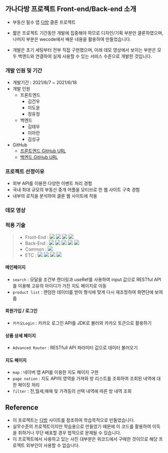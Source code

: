## 가나다방 프로젝트 Front-end/Back-end 소개

- 부동산 필수 앱 [다방](https://www.dabangapp.com/) 클론 프로젝트

- 짧은 프로젝트 기간동안 개발에 집중해야 하므로 디자인/기획 부분만 클론하였으며, 나머지 부분은 wecode에서 배운 내용을 활용하여 만들었습니다.

- 개발은 초기 세팅부터 전부 직접 구현했으며, 아래 데모 영상에서 보이는 부분은 모두 백앤드와 연결하여 실제 사용할 수 있는 서비스 수준으로 개발한 것입니다.

### 개발 인원 및 기간

- 개발기간 : 2021/6/7 ~ 2021/6/18
- 개발 인원
  - 프론트엔드
    - 김건우
    - 이도윤
    - 정유정
  - 백엔드
    - 김태우
    - 이아란
    - 김성규
- GitHub
  - [프론트엔드 GitHub URL](https://github.com/wecode-bootcamp-korea/21-2nd-GanadaBang-frontend)
  - [백엔드 GitHub URL](https://github.com/wecode-bootcamp-korea/21-2nd-GanadaBang-backend)

### 프로젝트 선정이유
- 외부 API를 이용한 다양한 이벤트 처리 경험
- 국내 최대 규모의 부동산 중개 어플을 모티브로 한 웹 사이트 구축 경험
- 내부의 로직을 분석하여 클론 웹 사이트에 적용

### 데모 영상


### 적용 기술
>- Front-End : <img src="https://img.shields.io/badge/ES6+-F7DF1E?style=for-the-badge&logo=javascript&logoColor=white"/>&nbsp;<img src="https://img.shields.io/badge/React.js-61DAFB?style=for-the-badge&logo=React&logoColor=white"/>&nbsp;<img src="https://img.shields.io/badge/React%20Router-CA4245?style=for-the-badge&logo=React-router&logoColor=white"/>&nbsp;<img src="https://img.shields.io/badge/Styled Components-CC6699?style=for-the-badge&logo=Styled-Components&logoColor=white"/>
> - Back-End : <img src="https://img.shields.io/badge/Python 3.8-3776AB?style=for-the-badge&logo=Python&logoColor=white"/>&nbsp;<img src="https://img.shields.io/badge/Django 3.2.4-092E20?style=for-the-badge&logo=Django&logoColor=white"/>&nbsp;<img src="https://img.shields.io/badge/Mysql 8.0-4479A1?style=for-the-badge&logo=Mysql&logoColor=white"/>&nbsp;<img src="https://img.shields.io/badge/PyJWT 2.1-000000?style=for-the-badge&logo=JsonWebTokens&logoColor=white"/>&nbsp;<img src="https://img.shields.io/badge/Bcrypt 3.2-338000?style=for-the-badge&logo=PyJWT&logoColor=white"/>
> - Common : <img src="https://img.shields.io/badge/AWS RDS/EC2/S3-232F3E?style=for-the-badge&logo=Amazon&logoColor=white"/>&nbsp;
> - ETC : <img src="https://img.shields.io/badge/Git-F05032?style=for-the-badge&logo=Git&logoColor=white"/>&nbsp;<img src="https://img.shields.io/badge/Github-181717?style=for-the-badge&logo=Github&logoColor=white"/>&nbsp;<img src="https://img.shields.io/badge/Postman-FF6C37?style=for-the-badge&logo=Postman&logoColor=white"/>&nbsp;<img src="https://img.shields.io/badge/Trello-0052CC?style=for-the-badge&logo=Trello&logoColor=white"/>

#### 메인페이지
 - `search` : 모달을 조건부 렌더링과 useRef를 사용하여 input 값으로 RESTful API를 이용해 고유의 아이디가 가진 지도 페이지로 이동
 - `product list` : 렌덤한 데이터를 받아 형식에 맞게 다시 재조정하여 화면단에 보여줌

#### 회원가입 / 로그인
 - `카카오Login` : 카카오 로그인 API를 JDK로 불러와 카카오 토큰으로 활용하기

#### 상품 상세 페이지
 - `Advanced Router` : RESTfull API 파라미터 값으로 데이터 불러오기

#### 지도 페이지
 - `map` : 네이버 맵 API를 이용한 지도 페이지 구현
 - `page nation` : 지도 API의 영역을 가져와 방 리스트를 조회하여 조회된 내역에 대한 페이징 처리
 - `filter` : 전,월세,매매 및 가격등의 선택 내역에 따른 방 내역 조회

## Reference

- 이 프로젝트는 [다방](https://www.dabangapp.com/) 사이트를 참조하여 학습목적으로 만들었습니다.
- 실무수준의 프로젝트이지만 학습용으로 만들었기 때문에 이 코드를 활용하여 이득을 취하거나 무단 배포할 경우 법적으로 문제될 수 있습니다.
- 이 프로젝트에서 사용하고 있는 사진 대부분은 위코드에서 구매한 것이므로 해당 프로젝트 외부인이 사용할 수 없습니다.

